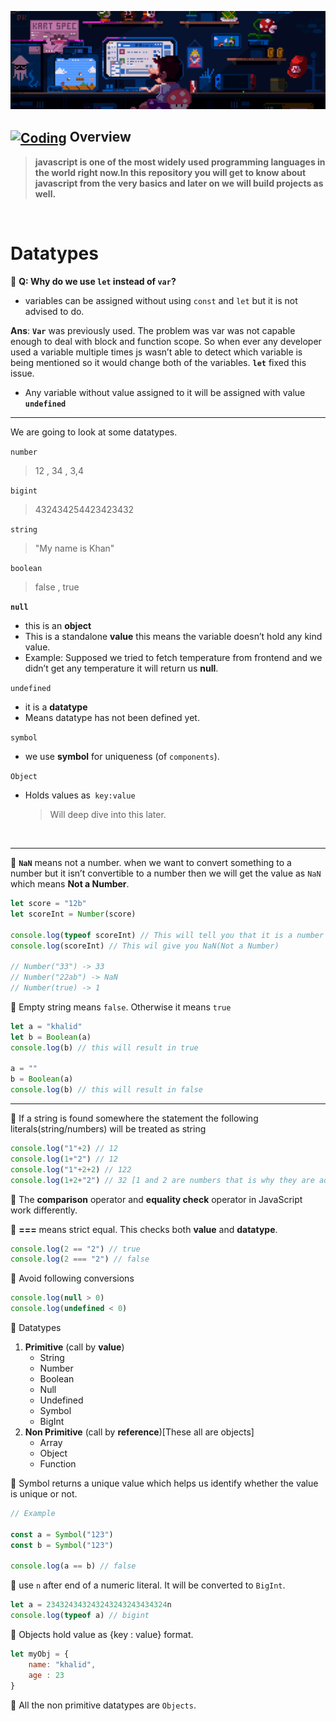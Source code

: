 ![](https://raw.githubusercontent.com/khalid586/khalid586/main/assets/banner%20gif.gif)

## [<img align = "center" alt="Coding" width="54px" height = "36px" src="https://cdn.dribbble.com/users/1138721/screenshots/10809828/media/478d32b2e65c8c3194b7f2154e179231.gif">]() Overview
> **javascript is one of the most widely used programming languages in the world right now.In this repository you will get to know about javascript from the very basics and later on we will build projects as well.**

<br>


# Datatypes

📌 **Q: Why do we use `let` instead of `var`?**

- variables can be assigned without using `const` and `let` but it is not advised to do.

**Ans**: **`Var`** was previously used. The problem was var was not capable enough to deal with block and function scope. So when ever any developer used a variable multiple times js wasn’t able to detect which variable is being mentioned so it would change both of the variables. **`let`** fixed this issue.

- Any variable without value assigned to it will be assigned with value **`undefined`**
</aside>

---

We are going to look at some datatypes.

 `number`
 > 12 , 34 , 3,4

`bigint`
> 432434254423423432

`string`
> "My name is Khan"

`boolean`
> false , true


**`null`** 

- this is an **object**
- This is a standalone **value** this means the variable doesn’t hold any kind value.
- Example: Supposed we tried to fetch temperature from frontend and we didn’t get any temperature it will return us **null**.

`undefined` 
- it is a **datatype**
- Means datatype has not been defined yet.

`symbol`
- we use **symbol** for uniqueness (of `components`).

`Object`
- Holds values as` key:value`
  > Will deep dive into this later.

<br>

---


📌 **`NaN`** means not a number. when we want to convert something  to a number but it isn’t convertible to a number then we will get the value as `NaN` which means **Not a Number**.

```jsx
let score = "12b"
let scoreInt = Number(score)

console.log(typeof scoreInt) // This will tell you that it is a number
console.log(scoreInt) // This wil give you NaN(Not a Number)

// Number("33") -> 33
// Number("22ab") -> NaN
// Number(true) -> 1
```

📌 Empty string means `false`. Otherwise it means `true`

```jsx
let a = "khalid"
let b = Boolean(a)
console.log(b) // this will result in true

a = ""
b = Boolean(a)
console.log(b) // this will result in false 
```

---

📌 If a string is found somewhere the statement the following literals(string/numbers) will be treated as string

```jsx
console.log("1"+2) // 12
console.log(1+"2") // 12
console.log("1"+2+2) // 122
console.log(1+2+"2") // 32 [1 and 2 are numbers that is why they are added the moment we add them to "2" , 3 (1+2) also becomes a string. ]
```

📌 The **comparison** operator and **equality check** operator in JavaScript work differently.


📌 
**===** means strict equal. This checks both **value** and **datatype**.

```jsx
console.log(2 == "2") // true
console.log(2 === "2") // false
```

📌 Avoid following conversions

```jsx
console.log(null > 0)
console.log(undefined < 0)
```


📌 Datatypes

1. **Primitive** (call by **value**)
    - String
    - Number
    - Boolean
    - Null
    - Undefined
    - Symbol
    - BigInt
2. **Non Primitive** (call by **reference**)[These all are objects]
    - Array
    - Object
    - Function
</aside>

<aside>
📌 Symbol returns a unique value which helps us identify whether the value is unique or not.

```jsx
// Example

const a = Symbol("123")
const b = Symbol("123")

console.log(a == b) // false
```

📌 use `n` after end of a numeric literal. It will be converted to `BigInt`.

```jsx
let a = 234324343243243243243434324n
console.log(typeof a) // bigint
```

</aside>

<aside>
📌 Objects hold value as {key : value} format.

```jsx
let myObj = {
	name: "khalid",
	age : 23
}
```

📌 All the non primitive datatypes are `Objects`.









<!-- Things I need to include
1. Repositories 
2. preli result 
3. update all the 2x with 3x
4. Correct "About me" & "connect me" section 

testing new branch
 -->
